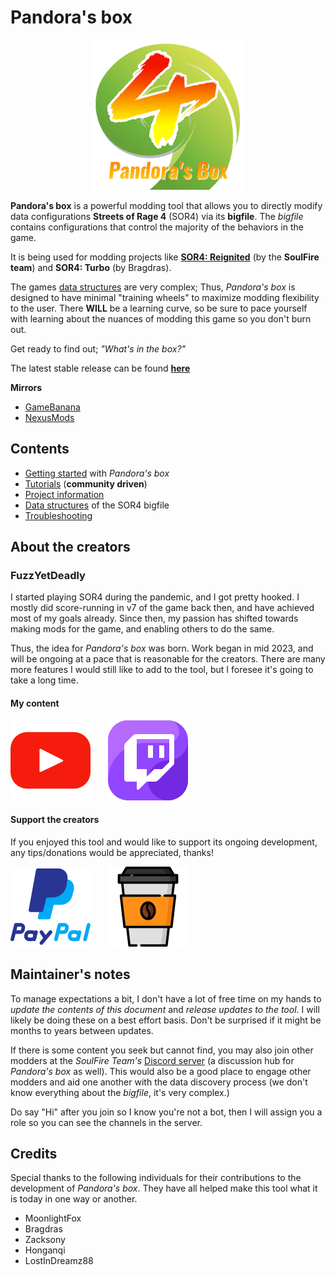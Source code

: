 # Pandora's box

<div align="center">
  <img src="./assets/images/general/PandorasBoxAbout.png" alt="Pandora's box" />
</div>

**Pandora's box** is a powerful modding tool that allows you to directly modify data configurations **Streets of Rage 4** (SOR4) via its **bigfile**. The *bigfile* contains configurations that control the majority of the behaviors in the game.

It is being used for modding projects like [**SOR4: Reignited**](https://gamebanana.com/mods/473047) (by the **SoulFire team**) and **SOR4: Turbo** (by Bragdras).

The games [data structures](./technical/data-structures.md) are very complex; Thus, _Pandora's box_ is designed to have minimal "training wheels" to maximize modding flexibility to the user. There **WILL** be a learning curve, so be sure to pace yourself with learning about the nuances of modding this game so you don't burn out.

Get ready to find out; _"What's in the box?"_

The latest stable release can be found [**here**](https://github.com/fuzzyetdeadly/sor4-pandoras-box/releases/latest)

**Mirrors**

* [GameBanana]()
* [NexusMods]()

## Contents

* [Getting started](./general/getting-started.md) with _Pandora's box_
* [Tutorials](./tutorials/tutorials.md) (**community driven**)
* [Project information](./functional/project-information.md)
* [Data structures](./technical/data-structures.md) of the SOR4 bigfile
* [Troubleshooting](./general/troubleshooting.md)

## About the creators

### FuzzYetDeadly

I started playing SOR4 during the pandemic, and I got pretty hooked. I mostly did score-running in v7 of the game back then, and have achieved most of my goals already. Since then, my passion has shifted towards making mods for the game, and enabling others to do the same.

Thus, the idea for *Pandora's box* was born. Work began in mid 2023, and will be ongoing at a pace that is reasonable for the creators. There are many more features I would still like to add to the tool, but I foresee it's going to take a long time.

#### My content

[![Youtube](./assets/images/general/LinkYouTube.png)](https://www.youtube.com/@FuzzYetDeadly)&nbsp;&nbsp;&nbsp;&nbsp;&nbsp;&nbsp; [![Twitch](./assets/images/general/LinkTwitch.png)](https://www.twitch.tv/fuzzyetdeadly)

#### Support the creators

If you enjoyed this tool and would like to support its ongoing development, any tips/donations would be appreciated, thanks!

[![PayPal](./assets/images/general/LinkPaypal.png)](https://www.paypal.com/donate?business=guan.chuan.siong@gmail.com&currency_code=USD)&nbsp;&nbsp;&nbsp;&nbsp;&nbsp;&nbsp; [![BuyMeACoffee](./assets/images/general/LinkCoffee.png)](https://buymeacoffee.com/fuzzyetdeadly)

## Maintainer's notes

To manage expectations a bit, I don't have a lot of free time on my hands to *update the contents of this document* and *release updates to the tool*. I will likely be doing these on a best effort basis. Don't be surprised if it might be months to years between updates.

If there is some content you seek but cannot find, you may also join other modders at the _SoulFire Team's_ [Discord server](https://discord.gg/UzrMtCD7y9) (a discussion hub for *Pandora's box* as well). This would also be a good place to engage other modders and aid one another with the data discovery process (we don't know everything about the *bigfile*, it's very complex.)

Do say "Hi" after you join so I know you're not a bot, then I will assign you a role so you can see the channels in the server.

## Credits

Special thanks to the following individuals for their contributions to the development of _Pandora's box_. They have all helped make this tool what it is today in one way or another.

* MoonlightFox
* Bragdras
* Zacksony
* Honganqi
* LostInDreamz88